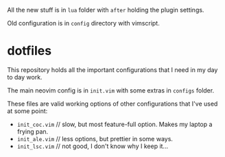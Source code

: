 All the new stuff is in `lua` folder with `after` holding the plugin settings.

Old configuration is in `config` directory with vimscript.
# dotfiles

This repository holds all the important configurations that I need in my day to day work.

The main neovim config is in `init.vim` with some extras in `configs` folder.

These files are valid working options of other configurations that I've used at some point:
  - `init_coc.vim` // slow, but most feature-full option. Makes my laptop a frying pan.
  - `init_ale.vim` // less options, but prettier in some ways.
  - `init_lsc.vim` // not good, I don't know why I keep it...
